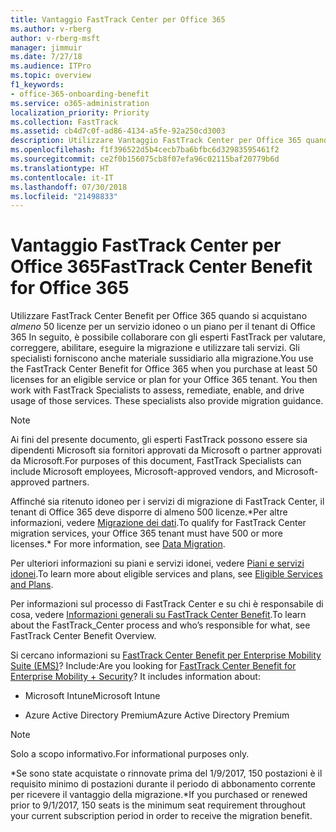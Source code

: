 ```yaml
---
title: Vantaggio FastTrack Center per Office 365
ms.author: v-rberg
author: v-rberg-msft
manager: jimmuir
ms.date: 7/27/18
ms.audience: ITPro
ms.topic: overview
f1_keywords:
- office-365-onboarding-benefit
ms.service: o365-administration
localization_priority: Priority
ms.collection: FastTrack
ms.assetid: cb4d7c0f-ad86-4134-a5fe-92a250cd3003
description: Utilizzare Vantaggio FastTrack Center per Office 365 quando si acquistano almeno 50 licenze per un servizio idoneo o un piano per il tenant di Office 365 In seguito, è possibile collaborare con gli esperti FastTrack per valutare, correggere, abilitare, eseguire la migrazione e utilizzare tali servizi. Gli specialisti forniscono anche guida alla migrazione.
ms.openlocfilehash: f1f396522d5b4cecb7ba6bfbc6d32983595461f2
ms.sourcegitcommit: ce2f0b156075cb8f07efa96c02115baf20779b6d
ms.translationtype: HT
ms.contentlocale: it-IT
ms.lasthandoff: 07/30/2018
ms.locfileid: "21498833"
---
```

# <a name="fasttrack-center-benefit-for-office-365"></a><span data-ttu-id="af28d-105">Vantaggio FastTrack Center per Office 365</span><span class="sxs-lookup"><span data-stu-id="af28d-105">FastTrack Center Benefit for Office 365</span></span>

<span data-ttu-id="af28d-p102">Utilizzare FastTrack Center Benefit per Office 365 quando si acquistano *almeno* 50 licenze per un servizio idoneo o un piano per il tenant di Office 365 In seguito, è possibile collaborare con gli esperti FastTrack per valutare, correggere, abilitare, eseguire la migrazione e utilizzare tali servizi. Gli specialisti forniscono anche materiale sussidiario alla migrazione.</span><span class="sxs-lookup"><span data-stu-id="af28d-p102">You use the FastTrack Center Benefit for Office 365 when you purchase at least 50 licenses for an eligible service or plan for your Office 365 tenant. You then work with FastTrack Specialists to assess, remediate, enable, and drive usage of those services. These specialists also provide migration guidance.</span></span> 
  
> [!NOTE]
> <span data-ttu-id="af28d-109">Ai fini del presente documento, gli esperti FastTrack possono essere sia dipendenti Microsoft sia fornitori approvati da Microsoft o partner approvati da Microsoft.</span><span class="sxs-lookup"><span data-stu-id="af28d-109">For purposes of this document, FastTrack Specialists can include Microsoft employees, Microsoft-approved vendors, and Microsoft-approved partners.</span></span> 
  
<span data-ttu-id="af28d-110">Affinché sia ritenuto idoneo per i servizi di migrazione di FastTrack Center, il tenant di Office 365 deve disporre di almeno 500 licenze.\*Per altre informazioni, vedere [Migrazione dei dati](data-migration.md).</span><span class="sxs-lookup"><span data-stu-id="af28d-110">To qualify for FastTrack Center migration services, your Office 365 tenant must have 500 or more licenses.\* For more information, see [Data Migration](data-migration.md).</span></span>
  
<span data-ttu-id="af28d-111">Per ulteriori informazioni su piani e servizi idonei, vedere [Piani e servizi idonei](eligible-services-and-plans.md).</span><span class="sxs-lookup"><span data-stu-id="af28d-111">To learn more about eligible services and plans, see [Eligible Services and Plans](eligible-services-and-plans.md).</span></span>
  
<span data-ttu-id="af28d-112">Per informazioni sul processo di FastTrack Center e su chi è responsabile di cosa, vedere [Informazioni generali su FastTrack Center Benefit](fasttrack-benefit-overview.md).</span><span class="sxs-lookup"><span data-stu-id="af28d-112">To learn about the FastTrack_Center process and who’s responsible for what, see FastTrack Center Benefit Overview.</span></span>
  
<span data-ttu-id="af28d-p103">Si cercano informazioni su [FastTrack Center Benefit per Enterprise Mobility Suite (EMS)](https://go.microsoft.com/fwlink/?linkid=2005312)? Include:</span><span class="sxs-lookup"><span data-stu-id="af28d-p103">Are you looking for [FastTrack Center Benefit for Enterprise Mobility + Security](https://go.microsoft.com/fwlink/?linkid=2005312)? It includes information about:</span></span>
  
- <span data-ttu-id="af28d-115">Microsoft Intune</span><span class="sxs-lookup"><span data-stu-id="af28d-115">Microsoft Intune</span></span>
    
- <span data-ttu-id="af28d-116">Azure Active Directory Premium</span><span class="sxs-lookup"><span data-stu-id="af28d-116">Azure Active Directory Premium</span></span> 
    
> [!NOTE]
> <span data-ttu-id="af28d-117">Solo a scopo informativo.</span><span class="sxs-lookup"><span data-stu-id="af28d-117">For informational purposes only.</span></span> 
  
<span data-ttu-id="af28d-118">\*Se sono state acquistate o rinnovate prima del 1/9/2017, 150 postazioni è il requisito minimo di postazioni durante il periodo di abbonamento corrente per ricevere il vantaggio della migrazione.</span><span class="sxs-lookup"><span data-stu-id="af28d-118">\*If you purchased or renewed prior to 9/1/2017, 150 seats is the minimum seat requirement throughout your current subscription period in order to receive the migration benefit.</span></span>
  

 